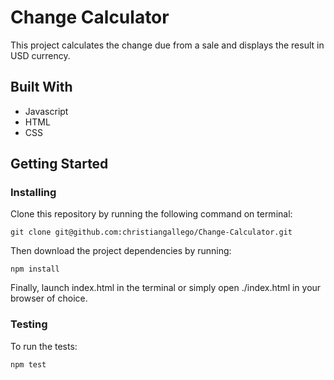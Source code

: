 # Change Calculator

This project calculates the change due from a sale and displays the result in USD currency. 

## Built With

* Javascript
* HTML
* CSS

## Getting Started

### Installing

Clone this repository by running the following command on terminal:

`git clone git@github.com:christiangallego/Change-Calculator.git`

Then download the project dependencies by running:

`npm install`

Finally, launch index.html in the terminal or simply open ./index.html in your browser of choice.

### Testing

To run the tests:

`npm test`